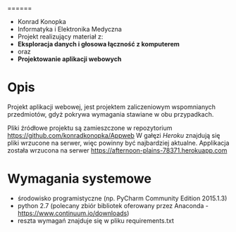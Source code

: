 ======
- Konrad Konopka
- Informatyka i Elektronika Medyczna
- Projekt realizujący materiał z:
- **Eksploracja danych i głosowa łączność z komputerem**
- oraz
- **Projektowanie aplikacji webowych**

Opis
==============

Projekt aplikacji webowej, jest projektem zaliczeniowym wspomnianych przedmiotów, gdyż pokrywa wymagania stawiane w obu przypadkach.

Pliki źródłowe projektu są zamieszczone w repozytorium https://github.com/konradkonopka/Appweb
W gałęzi *Heroku* znajdują się pliki wrzucone na serwer, więc powinny być najbardziej aktualne.
Applikacja została wrzucona na serwer https://afternoon-plains-78371.herokuapp.com

Wymagania systemowe
==============
- środowisko programistyczne (np. PyCharm Community Edition 2015.1.3)
- python 2.7 (polecany zbiór bibliotek oferowany przez Anaconda - https://www.continuum.io/downloads)
- reszta wymagań znajduje się w pliku requirements.txt
